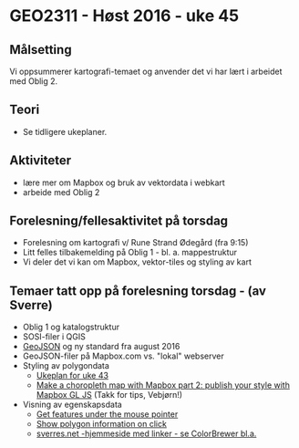 # GEO2311 - Høst 2016 - uke 45


## Målsetting

Vi oppsummerer kartografi-temaet og anvender det vi har lært i arbeidet med Oblig 2.

## Teori

- Se tidligere ukeplaner.

## Aktiviteter

- lære mer om Mapbox og bruk av vektordata i webkart
- arbeide med Oblig 2

## Forelesning/fellesaktivitet på torsdag

- Forelesning om kartografi v/ Rune Strand Ødegård  (fra 9:15)
- Litt felles tilbakemelding på Oblig 1 - bl. a. mappestruktur
- Vi deler det vi kan om Mapbox, vektor-tiles og styling av kart

## Temaer tatt opp på forelesning torsdag - (av Sverre)

- Oblig 1 og katalogstruktur
- SOSI-filer i QGIS
- [GeoJSON](http://slides.com/sverres/geo2311_geojson/fullscreen#/) og ny standard fra august 2016
- GeoJSON-filer på Mapbox.com vs. "lokal" webserver
- Styling av polygondata
	- [Ukeplan for uke 43](uke-43-Mapbok.html)
	- [Make a choropleth map with Mapbox part 2: publish your style with Mapbox GL JS](https://www.mapbox.com/help/choropleth-studio-gl-pt-2/) (Takk for tips, Vebjørn!)
- Visning av egenskapsdata
	- [Get features under the mouse pointer](https://www.mapbox.com/mapbox-gl-js/example/queryrenderedfeatures/)
	- [Show polygon information on click](https://www.mapbox.com/mapbox-gl-js/example/polygon-popup-on-click/)
	- [sverres.net -hjemmeside med linker - se ColorBrewer bl.a.](http://sverres.net/#GEO2311)

